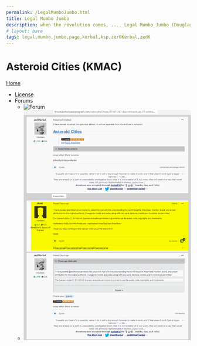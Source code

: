 ```yaml
---
permalink: /LegalMumboJumbo.html
title: Legal Mumbo Jumbo
description: when the revolution comes, .... Legal Mumbo Jumbo (Douglas Adams)
# layout: bare
tags: legal,mumbo,jumbo,page,kerbal,ksp,zer0Kerbal,zedK
---
```


<!--
LegalMumboJumbo.md v1.0.4.1
Asteroid Cities (KMAC)
created: 01 Feb 2022
updated: 30 Mar 2022
-->

<script src="https://kit.fontawesome.com/0ea5493613.js" crossorigin="anonymous"></script>
<i class="fa-regular fa-file-certificate fa-spin fa-2x" style="color: firebrick"></i>

<i class="fa fa-gear fa-spin fa-2x" style="color: firebrick"></i>

<div class="fa-3x">
  <i class="fa-solid fa-file-certificate fa-beat-fade" style="--fa-beat-fade-opacity: 0.1; --fa-beat-fade-scale: 1.25;color: firebrick" ></i>
</div>

# Asteroid Cities (KMAC)

[Home](/index.md)

* [License](./LegalMumboJumbo/License.md)
* Forums
  * ![Forum](./LegalMumboJumbo/FORUM-01.png)
  * ![Forum](./LegalMumboJumbo/FORUM-02.png)

<!-- this file CC BY-ND 3.0 Unported by zer0Kerbal -->
